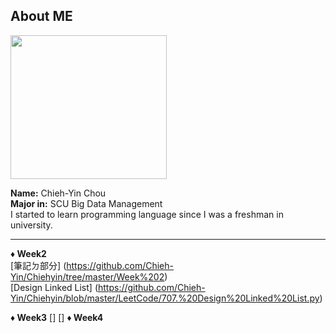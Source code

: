 ## About ME

<img src="https://media.tenor.com/images/b60f2d8177b06816c855ec99fc1c52ca/tenor.gif" width="250" height="230"/>

</br>

**Name:** Chieh-Yin Chou </br>
**Major in:** SCU Big Data Management </br>
I started to learn programming language since I was a freshman in university. </br>

---

**♦ Week2**</br>
[筆記ㄉ部分] (https://github.com/Chieh-Yin/Chiehyin/tree/master/Week%202)</br>
[Design Linked List] (https://github.com/Chieh-Yin/Chiehyin/blob/master/LeetCode/707.%20Design%20Linked%20List.py)</br>

**♦ Week3**
[]
[]
**♦ Week4**
